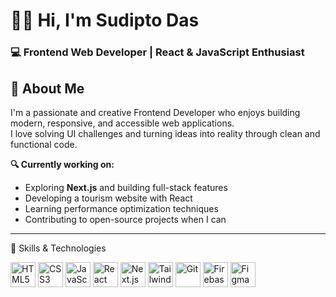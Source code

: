 # 🧑‍💻 Hi, I'm Sudipto Das
### 💻 Frontend Web Developer | React & JavaScript Enthusiast


## 🧾 About Me

I'm a passionate and creative Frontend Developer who enjoys building modern, responsive, and accessible web applications.  
I love solving UI challenges and turning ideas into reality through clean and functional code.

**🔍 Currently working on:**
- Exploring **Next.js** and building full-stack features  
- Developing a tourism website with React  
- Learning performance optimization techniques  
- Contributing to open-source projects when I can  

---


🚀 Skills & Technologies
<p align="left"> <img src="https://img.icons8.com/color/48/html-5--v1.png" alt="HTML5" width="40" height="40"/> <img src="https://img.icons8.com/color/48/css3.png" alt="CSS3" width="40" height="40"/> <img src="https://img.icons8.com/color/48/javascript--v1.png" alt="JavaScript" width="40" height="40"/> <img src="https://img.icons8.com/color/48/react-native.png" alt="React" width="40" height="40"/> <img src="https://img.icons8.com/ios-filled/50/000000/nextjs.png" alt="Next.js" width="40" height="40"/> <img src="https://img.icons8.com/color/48/tailwind_css.png" alt="Tailwind CSS" width="40" height="40"/> <img src="https://img.icons8.com/color/48/git.png" alt="Git" width="40" height="40"/> <img src="https://img.icons8.com/color/48/firebase.png" alt="Firebase" width="40" height="40"/> <img src="https://img.icons8.com/color/48/figma.png" alt="Figma" width="40" height="40"/> </p>
